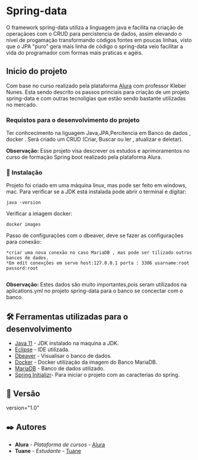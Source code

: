 


# Spring-data 

O framework spring-data  utiliza a linguagem java e facilita na criação de operaçãoes com o  CRUD para percistencia de dados, assim elevando o nível de
progamação transformando códigos fontes em poucas linhas, visto que o JPA "puro" gera  mais linha de código o spring-data veio facilitar a vida do 
programador com formas mais praticas e agéis. 

##  Inicio do projeto 
Com base no curso realizado pela plataforma <a href="https://www.alura.com.br">Alura</a>  com professor Kleber Nunes.
Esta sendo descrito os passos princiais para criação de um projeto spring-data  e com outras tecnoligias que estão sendo bastante utilizadas no mercado. 


### Requistos para o desenvolvimento do projeto
   Ter conhcecimento na liguagem Java,JPA,Percitencia em  Banco de dados , docker .
   Será criado um CRUD  (Criar, Buscar ou ler , atualizar e deletar).
   

**Observação:** Esse projeto visa descrever os  estudos e aprimoramentos no curso de formação Spring boot realizado pela plataforma Alura. 

### 🔧 Instalação

Projeto foi criado em uma máquina linux, mas pode ser feito em windows, mac. 
Para verificar se  a JDK está instalada  pode abrir o terminal e digitar:

```
java -version 
```
 Verificar a imagem docker:
 
```
docker images
```
Passo de configurações com o  dbeaver, deve se fazer as configurações para conexão:

```
*criar uma nova conexão no caso MariaDB , mas pode ser tilizado outros bancos de dados.
*Em edit conexções em serve host:127.0.0.1 porta : 3306 usarname:root passord:root  


```
**Observação:** Estes dados são muito importantes,pois
seram utilizados na aplications.yml no projeto spring-data  para o banco se concectar com o banco.   


## 🛠️ Ferramentas utilizadas para o desenvolvimento

 * [Java 11](https://www.oracle.com/br/java/technologies/javase/jdk11-archive-downloads.html) - JDK instalado na maquina a JDK.
 * [Eclipse](https://www.eclipse.org/downloads/) - IDE utilizada.
 * [Dbeaver](https://dbeaver.io/download/) - Visualisar o banco de dados.
 * [Docker](https://docs.docker.com/desktop/windows/install/) - Docker utilização da imagem do Banco MariaDB.
 * [MariaDB](https://hub.docker.com/_/mariadb) - Banco de dados utilizado.
 * [Spring Initializr](https://start.spring.io/)- Para iniciar o projeto com  as caracterias do spring. 


## 📌 Versão

 version="1.0"

## ✒️ Autores


* **Alura** - *Plataforma de cursos* - [Alura](https://github.com/alura-cursos)
* **Tuane**  - *Estudante* - [Tuane](https://github.com/Tuanemendes)

